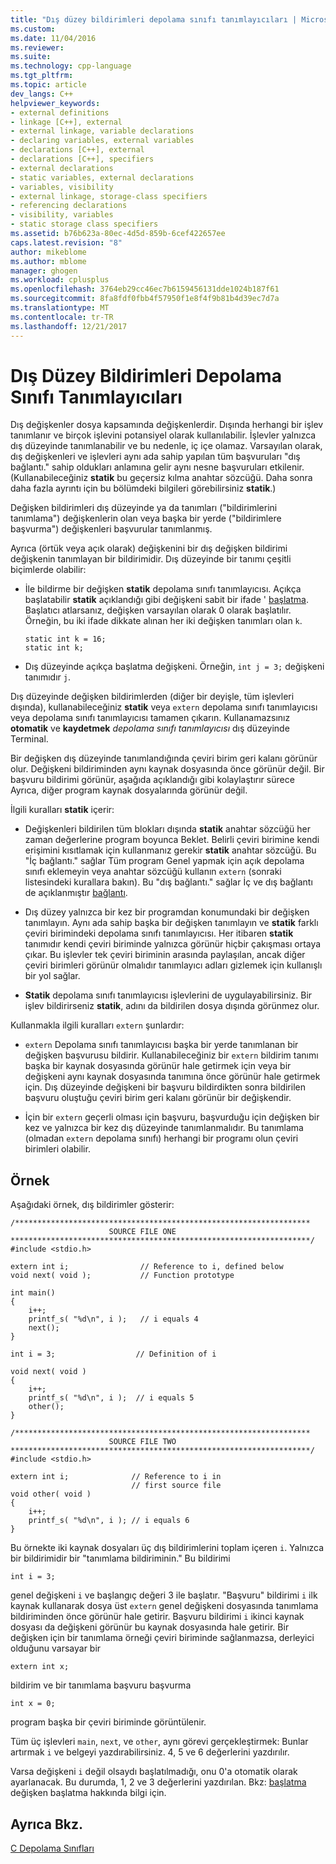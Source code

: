 ```yaml
---
title: "Dış düzey bildirimleri depolama sınıfı tanımlayıcıları | Microsoft Docs"
ms.custom: 
ms.date: 11/04/2016
ms.reviewer: 
ms.suite: 
ms.technology: cpp-language
ms.tgt_pltfrm: 
ms.topic: article
dev_langs: C++
helpviewer_keywords:
- external definitions
- linkage [C++], external
- external linkage, variable declarations
- declaring variables, external variables
- declarations [C++], external
- declarations [C++], specifiers
- external declarations
- static variables, external declarations
- variables, visibility
- external linkage, storage-class specifiers
- referencing declarations
- visibility, variables
- static storage class specifiers
ms.assetid: b76b623a-80ec-4d5d-859b-6cef422657ee
caps.latest.revision: "8"
author: mikeblome
ms.author: mblome
manager: ghogen
ms.workload: cplusplus
ms.openlocfilehash: 3764eb29cc46ec7b6159456131dde1024b187f61
ms.sourcegitcommit: 8fa8fdf0fbb4f57950f1e8f4f9b81b4d39ec7d7a
ms.translationtype: MT
ms.contentlocale: tr-TR
ms.lasthandoff: 12/21/2017
---
```

# <a name="storage-class-specifiers-for-external-level-declarations"></a>Dış Düzey Bildirimleri Depolama Sınıfı Tanımlayıcıları
Dış değişkenler dosya kapsamında değişkenlerdir. Dışında herhangi bir işlev tanımlanır ve birçok işlevini potansiyel olarak kullanılabilir. İşlevler yalnızca dış düzeyinde tanımlanabilir ve bu nedenle, iç içe olamaz. Varsayılan olarak, dış değişkenleri ve işlevleri aynı ada sahip yapılan tüm başvuruları "dış bağlantı." sahip oldukları anlamına gelir aynı nesne başvuruları etkilenir. (Kullanabileceğiniz **statik** bu geçersiz kılma anahtar sözcüğü. Daha sonra daha fazla ayrıntı için bu bölümdeki bilgileri görebilirsiniz **statik**.)  
  
 Değişken bildirimleri dış düzeyinde ya da tanımları ("bildirimlerini tanımlama") değişkenlerin olan veya başka bir yerde ("bildirimlere başvurma") değişkenleri başvurular tanımlanmış.  
  
 Ayrıca (örtük veya açık olarak) değişkenini bir dış değişken bildirimi değişkenin tanımlayan bir bildirimidir. Dış düzeyinde bir tanımı çeşitli biçimlerde olabilir:  
  
-   İle bildirme bir değişken **statik** depolama sınıfı tanımlayıcısı. Açıkça başlatabilir **statik** açıklandığı gibi değişkeni sabit bir ifade ' [başlatma](../c-language/initialization.md). Başlatıcı atlarsanız, değişken varsayılan olarak 0 olarak başlatılır. Örneğin, bu iki ifade dikkate alınan her iki değişken tanımları olan `k`.  
  
    ```  
    static int k = 16;  
    static int k;  
    ```  
  
-   Dış düzeyinde açıkça başlatma değişkeni. Örneğin, `int j = 3;` değişkeni tanımıdır `j`.  
  
 Dış düzeyinde değişken bildirimlerden (diğer bir deyişle, tüm işlevleri dışında), kullanabileceğiniz **statik** veya `extern` depolama sınıfı tanımlayıcısı veya depolama sınıfı tanımlayıcısı tamamen çıkarın. Kullanamazsınız **otomatik** ve **kaydetmek** *depolama sınıfı tanımlayıcısı* dış düzeyinde Terminal.  
  
 Bir değişken dış düzeyinde tanımlandığında çeviri birim geri kalanı görünür olur. Değişkeni bildiriminden aynı kaynak dosyasında önce görünür değil. Bir başvuru bildirimi görünür, aşağıda açıklandığı gibi kolaylaştırır sürece Ayrıca, diğer program kaynak dosyalarında görünür değil.  
  
 İlgili kuralları **statik** içerir:  
  
-   Değişkenleri bildirilen tüm blokları dışında **statik** anahtar sözcüğü her zaman değerlerine program boyunca Beklet. Belirli çeviri birimine kendi erişimini kısıtlamak için kullanmanız gerekir **statik** anahtar sözcüğü. Bu "İç bağlantı." sağlar Tüm program Genel yapmak için açık depolama sınıfı eklemeyin veya anahtar sözcüğü kullanın `extern` (sonraki listesindeki kurallara bakın). Bu "dış bağlantı." sağlar İç ve dış bağlantı de açıklanmıştır [bağlantı](../c-language/linkage.md).  
  
-   Dış düzey yalnızca bir kez bir programdan konumundaki bir değişken tanımlayın. Aynı ada sahip başka bir değişken tanımlayın ve **statik** farklı çeviri birimindeki depolama sınıfı tanımlayıcısı. Her itibaren **statik** tanımıdır kendi çeviri biriminde yalnızca görünür hiçbir çakışması ortaya çıkar. Bu işlevler tek çeviri biriminin arasında paylaşılan, ancak diğer çeviri birimleri görünür olmalıdır tanımlayıcı adları gizlemek için kullanışlı bir yol sağlar.  
  
-   **Statik** depolama sınıfı tanımlayıcısı işlevlerini de uygulayabilirsiniz. Bir işlev bildirirseniz **statik**, adını da bildirilen dosya dışında görünmez olur.  
  
 Kullanmakla ilgili kuralları `extern` şunlardır:  
  
-   `extern` Depolama sınıfı tanımlayıcısı başka bir yerde tanımlanan bir değişken başvurusu bildirir. Kullanabileceğiniz bir `extern` bildirim tanımı başka bir kaynak dosyasında görünür hale getirmek için veya bir değişkeni aynı kaynak dosyasında tanımına önce görünür hale getirmek için. Dış düzeyinde değişkeni bir başvuru bildirdikten sonra bildirilen başvuru oluştuğu çeviri birim geri kalanı görünür bir değişkendir.  
  
-   İçin bir `extern` geçerli olması için başvuru, başvurduğu için değişken bir kez ve yalnızca bir kez dış düzeyinde tanımlanmalıdır. Bu tanımlama (olmadan `extern` depolama sınıfı) herhangi bir programı olun çeviri birimleri olabilir.  
  
## <a name="example"></a>Örnek  
 Aşağıdaki örnek, dış bildirimler gösterir:  
  
```  
/******************************************************************  
                      SOURCE FILE ONE   
*******************************************************************/  
#include <stdio.h>  
  
extern int i;                // Reference to i, defined below   
void next( void );           // Function prototype              
  
int main()  
{  
    i++;  
    printf_s( "%d\n", i );   // i equals 4   
    next();  
}  
  
int i = 3;                  // Definition of i  
  
void next( void )  
{  
    i++;  
    printf_s( "%d\n", i );  // i equals 5  
    other();  
}  
  
/******************************************************************  
                      SOURCE FILE TWO   
*******************************************************************/  
#include <stdio.h>  
  
extern int i;              // Reference to i in   
                           // first source file   
void other( void )  
{  
    i++;  
    printf_s( "%d\n", i ); // i equals 6   
}  
```  
  
 Bu örnekte iki kaynak dosyaları üç dış bildirimlerini toplam içeren `i`. Yalnızca bir bildirimidir bir "tanımlama bildiriminin." Bu bildirimi  
  
```  
int i = 3;  
```  
  
 genel değişkeni `i` ve başlangıç değeri 3 ile başlatır. "Başvuru" bildirimi `i` ilk kaynak kullanarak dosya üst `extern` genel değişkeni dosyasında tanımlama bildiriminden önce görünür hale getirir. Başvuru bildirimi `i` ikinci kaynak dosyası da değişkeni görünür bu kaynak dosyasında hale getirir. Bir değişken için bir tanımlama örneği çeviri biriminde sağlanmazsa, derleyici olduğunu varsayar bir  
  
```  
extern int x;  
```  
  
 bildirim ve bir tanımlama başvuru başvurma  
  
```  
int x = 0;  
```  
  
 program başka bir çeviri biriminde görüntülenir.  
  
 Tüm üç işlevleri `main`, `next`, ve `other`, aynı görevi gerçekleştirmek: Bunlar artırmak `i` ve belgeyi yazdırabilirsiniz. 4, 5 ve 6 değerlerini yazdırılır.  
  
 Varsa değişkeni `i` değil olsaydı başlatılmadığı, onu 0'a otomatik olarak ayarlanacak. Bu durumda, 1, 2 ve 3 değerlerini yazdırılan. Bkz: [başlatma](../c-language/initialization.md) değişken başlatma hakkında bilgi için.  
  
## <a name="see-also"></a>Ayrıca Bkz.  
 [C Depolama Sınıfları](../c-language/c-storage-classes.md)